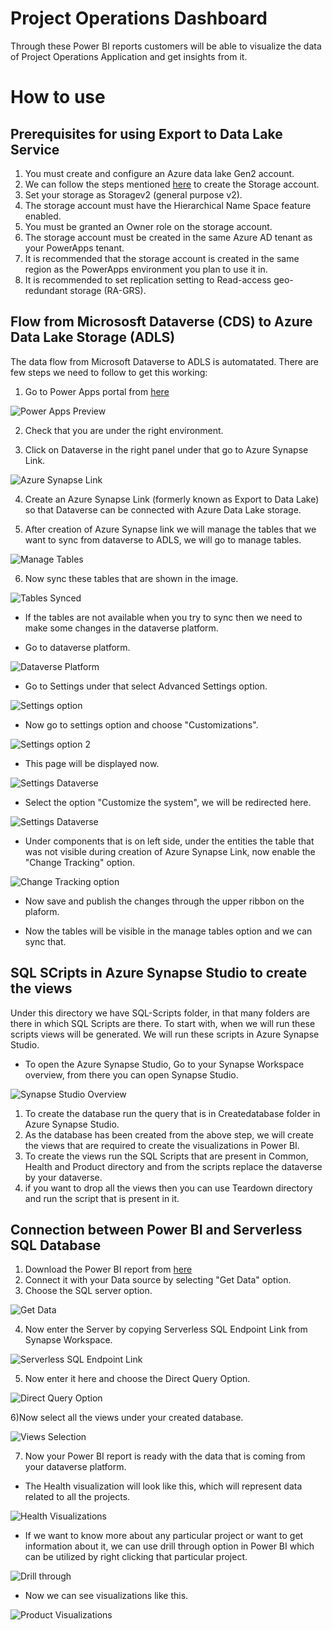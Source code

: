 # Project Operations Dashboard

Through these Power BI reports customers will be able to visualize the data of Project Operations Application and get insights from it.

# How to use

## Prerequisites for using Export to Data Lake Service 

1) You must create and configure an Azure data lake Gen2 account.
2) We can follow the steps mentioned [here](https://docs.microsoft.com/en-us/azure/storage/common/storage-account-create?tabs=azure-portal) to create the Storage account.
3) Set your storage as Storagev2 (general purpose v2).
4) The storage account must have the Hierarchical Name Space feature enabled.
5) You must be granted an Owner role on the storage account.
6) The storage account must be created in the same Azure AD tenant as your PowerApps tenant.
7) It is recommended that the storage account is created in the same region as the PowerApps environment you plan to use it in.
8) It is recommended to set replication setting to Read-access geo-redundant storage (RA-GRS).

## Flow from Micrososft Dataverse (CDS) to Azure Data Lake Storage (ADLS)

The data flow from Microsoft Dataverse to ADLS is automatated. There are few steps we need to follow to get this working:

1) Go to Power Apps portal from [here]( https://make.powerapps.com)

![Power Apps Preview](../images/power-apps-preview.jpg)

2) Check that you are under the right environment.

3) Click on Dataverse in the right panel under that go to Azure Synapse Link.

![Azure Synapse Link](../images/create-azure-synapse.jpg)

4) Create an Azure Synapse Link (formerly known as Export to Data Lake) so that Dataverse can be connected with Azure Data Lake storage.

5) After creation of Azure Synapse link we will manage the tables that we want to sync from dataverse to ADLS, we will go to manage tables.

![Manage Tables](../images/manage-tables-azure-synapse-link.jpg)

6) Now sync these tables that are shown in the image.

![Tables Synced](../images/tables-synced.jpg)

* If the tables are not available when you try to sync then we need to make some changes in the dataverse platform.

*  Go to dataverse platform.

![Dataverse Platform](../images/project-operations-dashboard.jpg)

* Go to Settings under that select Advanced Settings option.

![Settings option](../images/settings1.2-dataverse.jpg)

* Now go to settings option and choose "Customizations".

![Settings option 2](../images/settings1.3-dataverse.jpg)

* This page will be displayed now.

![Settings  Dataverse](../images/settings-project-operations.jpg)

* Select the option "Customize the system", we will be redirected here.

![Settings  Dataverse](../images/settings2-dataverse.jpg)

* Under components that is on left side, under the entities the table that was not visible during creation of Azure Synapse Link, now enable the "Change Tracking" option.

![Change Tracking option](../images/change-tracking-option.jpg)

* Now save and publish the changes through the upper ribbon on the plaform.

* Now the tables will be visible in the manage tables option and we can sync that.

## SQL SCripts in Azure Synapse Studio to create the views

Under this directory we have SQL-Scripts folder, in that many folders are there in which SQL Scripts are there.
To start with, when we will run these scripts views will be generated. We will run these scripts in Azure Synapse Studio.
* To open the Azure Synapse Studio, Go to your Synapse Workspace overview, from there you can open Synapse Studio.

![Synapse Studio Overview](../images/synpase-workspace-overview.jpg)

1) To create the database run the query that is in Createdatabase folder in Azure Synapse Studio.
2) As the database has been created from the above step, we will create the views that are required to create the visualizations in Power BI.
3) To create the views run the SQL Scripts that are present in Common, Health and Product directory and from the scripts replace the dataverse by your dataverse. 
4) if you want to drop all the views then you can use Teardown directory and run the script that is present in it.

## Connection between Power BI and Serverless SQL Database

1) Download the Power BI report from [here](../Project-Operations-Dashboard/Project%20Operations%20Dashboard.pbix)
2) Connect it with your Data source by selecting "Get Data" option.
3) Choose the SQL server option.

![Get Data](../images/get-data.jpg)

4) Now enter the Server by copying Serverless SQL Endpoint Link from Synapse Workspace.

![Serverless SQL Endpoint Link](../images/serverless-SQL-endpoint-link.jpg)

5) Now enter it here and choose the Direct Query Option.

![Direct Query Option](../images/connection-Power-BI-Database.jpg)

6)Now select all the views under your created database.

![Views Selection](../images/power-BI-views-selection.jpg)

7) Now your Power BI report is ready with the data that is coming from your dataverse platform.

* The Health visualization will look like this, which will represent data related to all the projects.

![Health Visualizations](../images/health-visualizations.jpg)

* If we want to know more about any particular project or want to get information about it, we can use drill through option in Power BI which can be utilized by right clicking that particular project.

![Drill through](../images/drill-through.jpg)

* Now we can see visualizations like this.

![Product Visualizations](../images/product-visualizations.jpg)